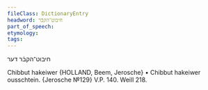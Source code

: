 ```yaml
---
fileClass: DictionaryEntry
headword: חיבוט־הקבֿר
part_of_speech: 
etymology: 
tags: 
---
```

חיבוט־הקבֿר
דער

Chibbut hakeiwer {HOLLAND, Beem, Jerosche}
	•	Chibbut hakeiwer ousschtein. {Jerosche №129}
V.P. 140.
Weill 218.
